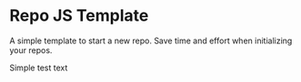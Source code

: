 # Repo JS Template
A simple template to start a new repo. Save time and effort when initializing your repos.

Simple test text